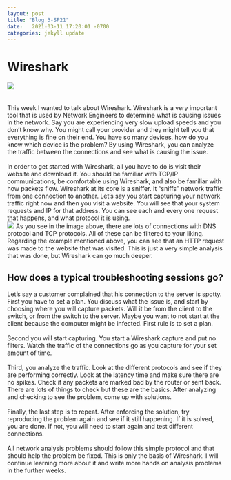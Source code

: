 ```yaml
---
layout: post
title: "Blog 3-SP21"
date:   2021-03-11 17:20:01 -0700
categories: jekyll update
---
```


<h1>Wireshark</h1>
<img src="https://i.imgur.com/rJjGw4g.png"><br>
<br><br>
This week I wanted to talk about Wireshark. Wireshark is a very important tool that is used by Network Engineers to determine what is causing issues in the network. Say you are experiencing very slow upload speeds and you don’t know why. You might call your provider and they might tell you that everything is fine on their end. You have so many devices, how do you know which device is the problem? By using Wireshark, you can analyze the traffic between the connections and see what is causing the issue.
<br><br>
In order to get started with Wireshark, all you have to do is visit their website and download it. You should be familiar with TCP/IP communications, be comfortable using Wireshark, and also be familiar with how packets flow. Wireshark at its core is a sniffer. It “sniffs” network traffic from one connection to another. Let’s say you start capturing your network traffic right now and then you visit a website. You will see that your system requests and IP for that address. You can see each and every one request that happens, and what protocol it is using. <br>
<img src="https://i.imgur.com/F6gn3EU.png">
As you see in the image above, there are lots of connections with DNS protocol and TCP protocols. All of these can be filtered to your liking. Regarding the example mentioned above, you can see that an HTTP request was made to the website that was visited. This is just a very simple analysis that was done, but Wireshark can go much deeper. <br<br>
<h2>How does a typical troubleshooting sessions go?</h2>
Let’s say a customer complained that his connection to the server is spotty.
First you have to set a plan. You discuss what the issue is, and start by choosing where you will capture packets. Will it be from the client to the switch, or from the switch to the server. Maybe you want to not start at the client because the computer might be infected. First rule is to set a plan.
<br><br>
Second you will start capturing. You start a Wireshark capture and put no filters. Watch the traffic of the connections go as you capture for your set amount of time.
<br><br>
Third, you analyze the traffic. Look at the different protocols and see if they are performing correctly. Look at the latency time and make sure there are no spikes. Check if any packets are marked bad by the router or sent back. There are lots of things to check but these are the basics. After analyzing and checking to see the problem, come up with solutions.
<br><br>
Finally, the last step is to repeat. After enforcing the solution, try reproducing the problem again and see if it still happening. If it is solved, you are done. If not, you will need to start again and test different connections.
<br><br>
All network analysis problems should follow this simple protocol and that should help the problem be fixed.  This is only the basis of Wireshark. I will continue learning more about it and write more hands on analysis problems in the further weeks.

